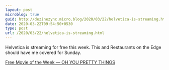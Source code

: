 ```yaml
---
layout: post
microblog: true
guid: http://dezinezync.micro.blog/2020/03/22/helvetica-is-streaming.html
date: 2020-03-22T09:54:50+0530
type: post
url: /2020/03/22/helvetica-is-streaming.html
---
```

Helvetica is streaming for free this week. This and Restaurants on the Edge should have me covered for Sunday. 

[Free Movie of the Week — OH YOU PRETTY THINGS](https://www.ohyouprettythings.com/free)
